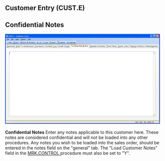 ##  Customer Entry (CUST.E)

<PageHeader />

##  Confidential Notes

![](./CUST-E-6.jpg)

**Confidential Notes** Enter any notes applicable to this customer here. These notes are considered confidential and will not be loaded into any other procedures. Any notes you wish to be loaded into the sales order, should be entered in the notes field on the "general" tab. The "Load Customer Notes" field in the [ MRK.CONTROL ](../../../../MRK-OVERVIEW/MRK-ENTRY/MRK-CONTROL/README.md) procedure must also be set to "Y".   
  
  
<badge text= "Version 8.10.57" vertical="middle" />

<PageFooter />